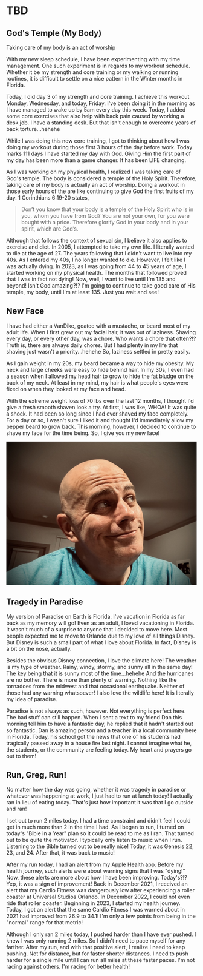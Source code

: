 # TBD

## God's Temple (My Body)

Taking care of my body is an act of worship

With my new sleep schedule, I have been experimenting with my time management. One such experiment is in regards to my workout schedule. Whether it be my strength and core training or my walking or running routines, it is difficult to settle on a nice pattern in the Winter months in Florida.

Today, I did day 3 of my strength and core training. I achieve this workout Monday, Wednesday, and today, Friday. I've been doing it in the morning as I have managed to wake up by 5am every day this week. Today, I added some core exercises that also help with back pain caused by working a desk job. I have a standing desk. But that isn't enough to overcome years of back torture...hehehe

While I was doing this new core training, I got to thinking about how I was doing my workout during those first 3 hours of the day before work. Today marks 111 days I have started my day with God. Giving Him the first part of my day has been more than a game changer. It has been LIFE changing.

As I was working on my physical health, I realized I was taking care of God's temple. The body is considered a temple of the Holy Spirit. Therefore, taking care of my body is actually an act of worship. Doing a workout in those early hours of the are like continuing to give God the first fruits of my day. 1 Corinthians 6:19-20 states,

> Don’t you know that your body is a temple of the Holy Spirit who is in you, whom you have from God? You are not your own, for you were bought with a price. Therefore glorify God in your body and in your spirit, which are God’s.

Although that follows the context of sexual sin, I believe it also applies to exercise and diet. In 2005, I attempted to take my own life. I literally wanted to die at the age of 27. The years following that I didn't want to live into my 40s. As I entered my 40s, I no longer wanted to die. However, I felt like I was actually dying. In 2023, as I was going from 44 to 45 years of age, I started working on my physical health. The months that followed proved that I was in fact not dying! Now, well, I want to live until I'm 135 and beyond! Isn't God amazing?!? I'm going to continue to take good care of His temple, my body, until I'm at least 135. Just you wait and see!

## New Face

I have had either a VanDike, goatee with a mustache, or beard most of my adult life. When I first grew out my facial hair, it was out of laziness. Shaving every day, or every other day, was a chore. Who wants a chore that often?!? Truth is, there are always daily chores. But I had plenty in my life that shaving just wasn't a priority...hehehe So, laziness settled in pretty easily.

As I gain weight in my 20s, my beard became a way to hide my obesity. My neck and large cheeks were easy to hide behind hair. In my 30s, I even had a season when I allowed my head hair to grow to hide the fat bludge on the back of my neck. At least in my mind, my hair is what people's eyes were fixed on when they looked at my face and head.

With the extreme weight loss of 70 lbs over the last 12 months, I thought I'd give a fresh smooth shaven look a try. At first, I was like, WHOA! It was quite a shock. It had been so long since I had ever shaved my face completely. For a day or so, I wasn't sure I liked it and thought I'd immediately allow my pepper beard to grow back. This morning, however, I decided to continue to shave my face for the time being. So, I give you my new face!

![Selfie showing my clean shaved face. I'm looking off the camera.](./img/IMG_1967.jpeg)

## Tragedy in Paradise

My version of Paradise on Earth is Florida. I've vacation in Florida as far back as my memory will go! Even as an adult, I loved vacationing in Florida. It wasn't much of a surprise to anyone that I decided to move here. Most people expected me to move to Orlando due to my love of all things Disney. But Disney is such a small part of what I love about Florida. In fact, Disney is a bit on the nose, actually.

Besides the obvious Disney connection, I love the climate here! The weather is my type of weather. Rainy, windy, stormy, and sunny all in the same day! The key being that it is sunny most of the time...hehehe And the hurricanes are no bother. There is more than plenty of warning. Nothing like the tornadoes from the midwest and that occasional earthquake. Neither of those had any warning whatsoever! I also love the wildlife here! It is literally my idea of paradise.

Paradise is not always as such, however. Not everything is perfect here. The bad stuff can still happen. When I sent a text to my friend Dan this morning tell him to have a fantastic day, he replied that it hadn't started out so fantastic. Dan is amazing person and a teacher in a local community here in Florida. Today, his school got the news that one of his students had tragically passed away in a house fire last night. I cannot imagine what he, the students, or the community are feeling today. My heart and prayers go out to them!

## Run, Greg, Run!

No matter how the day was going, whether it was tragedy in paradise or whatever was happening at work, I just had to run at lunch today! I actually ran in lieu of eating today. That's just how important it was that I go outside and ran!

I set out to run 2 miles today. I had a time constraint and didn't feel I could get in much more than 2 in the time I had. As I began to run, I turned on today's "Bible in a Year" plan so it could be read to me as I ran. That turned out to be quite the motivator. I typically only listen to music when I run. Listening to the Bible turned out to be really nice! Today, it was Genesis 22, 23, and 24. After that, it was back to music!

After my run today, I had an alert from my Apple Health app. Before my health journey, such alerts were about warning signs that I was "dying!" Now, these alerts are more about how I have been improving. Today's?!? Yep, it was a sign of improvement! Back in December 2021, I received an alert that my Cardio Fitness was dangerously low after experiencing a roller coaster at Universal Studios Orlando. In December 2022, I could not even ride that roller coaster. Beginning in 2023, I started my health journey. Today, I got an alert that the same Cardio Fitness I was warned about in 2021 had improved from 26.9 to 34.1! I'm only a few points from being in the "normal" range for that metric!

Although I only ran 2 miles today, I pushed harder than I have ever pushed. I knew I was only running 2 miles. So I didn't need to pace myself for any farther. After my run, and with that positive alert, I realize I need to keep pushing. Not for distance, but for faster shorter distances. I need to push harder for a single mile until I can run all miles at these faster paces. I'm not racing against others. I'm racing for better health!

## 